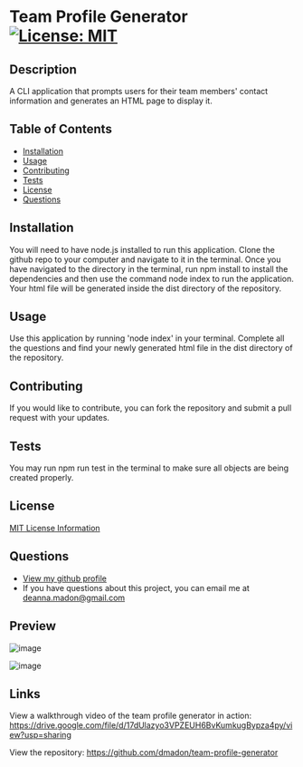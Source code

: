 
  
  # Team Profile Generator [![License: MIT](https://img.shields.io/badge/License-MIT-yellow.svg)](https://opensource.org/licenses/MIT)

  ## Description
  A CLI application that prompts users for their team members' contact information and generates an HTML page to display it.

  ## Table of Contents

  * [Installation](#installation)
  * [Usage](#usage)
  * [Contributing](#contributing)
  * [Tests](#tests)
  * [License](#license)
  * [Questions](#questions)

  ## Installation
  You will need to have node.js installed to run this application. Clone the github repo to your computer and navigate to it in the terminal. Once you have navigated to the directory in the terminal, run npm install to install the dependencies and then use the command node index to run the application. Your html file will be generated inside the  dist directory of the repository.

  ## Usage
  Use this application by running 'node index' in your terminal. Complete all the questions and find your newly generated html file in the dist directory of the repository.

  ## Contributing
  If you would like to contribute, you can fork the repository and submit a pull request with your updates.

  ## Tests
  You may run npm run test in the terminal to make sure all objects are being created properly.

  ## License

  [MIT License Information](https://opensource.org/licenses/MIT)

  ## Questions

  * [View my github profile](https://github.com/dmadon)
  * If you have questions about this project, you can email me at deanna.madon@gmail.com
  
  ## Preview
  
  ![image](https://user-images.githubusercontent.com/99852346/182048797-514b3816-306a-4b0c-9737-4b8f4350e838.png)

  ![image](https://user-images.githubusercontent.com/99852346/182064907-81921769-3671-47fc-b40d-64f8b21305c8.png)


  ## Links
  View a walkthrough video of the team profile generator in action: https://drive.google.com/file/d/17dUlazyo3VPZEUH6BvKumkugBypza4py/view?usp=sharing

  View the repository: https://github.com/dmadon/team-profile-generator

 
  
  
